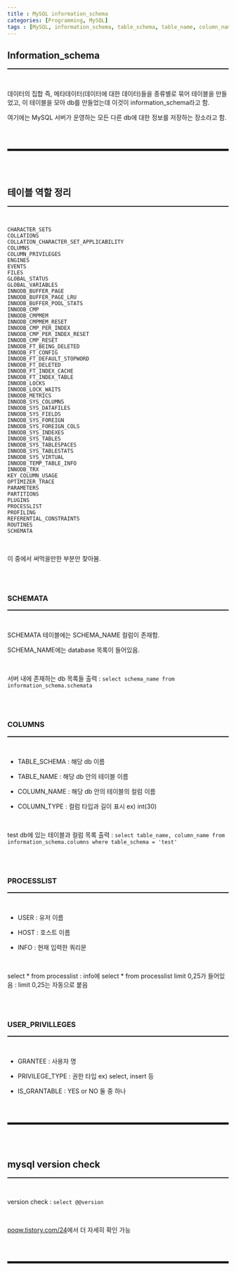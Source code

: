 ```yaml
---
title : MySQL information_schema
categories: [Programming, MySQL]
tags : [MySQL, information_schema, table_schema, table_name, column_name, processlist, user_privilleges, version check]
---
```


## Information_schema
<hr style="border-top: 1px solid;"><br>

데이터의 집합 즉, 메타데이터(데이터에 대한 데이터)들을 종류별로 묶어 테이블을 만들었고, 이 테이블을 모아 db를 만들었는데 이것이 information_schema라고 함.

여기에는 MySQL 서버가 운영하는 모든 다른 db에 대한 정보를 저장하는 장소라고 함.

<br><br>
<hr style="border: 2px solid;">
<br><br>

## 테이블 역할 정리
<hr style="border-top: 1px solid;"><br>

```
CHARACTER_SETS
COLLATIONS
COLLATION_CHARACTER_SET_APPLICABILITY
COLUMNS
COLUMN_PRIVILEGES
ENGINES
EVENTS
FILES
GLOBAL_STATUS
GLOBAL_VARIABLES
INNODB_BUFFER_PAGE
INNODB_BUFFER_PAGE_LRU
INNODB_BUFFER_POOL_STATS
INNODB_CMP
INNODB_CMPMEM
INNODB_CMPMEM_RESET
INNODB_CMP_PER_INDEX
INNODB_CMP_PER_INDEX_RESET
INNODB_CMP_RESET
INNODB_FT_BEING_DELETED
INNODB_FT_CONFIG
INNODB_FT_DEFAULT_STOPWORD
INNODB_FT_DELETED
INNODB_FT_INDEX_CACHE
INNODB_FT_INDEX_TABLE
INNODB_LOCKS
INNODB_LOCK_WAITS
INNODB_METRICS
INNODB_SYS_COLUMNS
INNODB_SYS_DATAFILES
INNODB_SYS_FIELDS
INNODB_SYS_FOREIGN
INNODB_SYS_FOREIGN_COLS
INNODB_SYS_INDEXES
INNODB_SYS_TABLES
INNODB_SYS_TABLESPACES
INNODB_SYS_TABLESTATS
INNODB_SYS_VIRTUAL
INNODB_TEMP_TABLE_INFO
INNODB_TRX
KEY_COLUMN_USAGE
OPTIMIZER_TRACE
PARAMETERS
PARTITIONS
PLUGINS
PROCESSLIST
PROFILING
REFERENTIAL_CONSTRAINTS
ROUTINES
SCHEMATA
```

<br>

이 중에서 써먹을만한 부분만 찾아봄.

<br><br>

### SCHEMATA
<hr style="border-top: 1px solid;"><br>

SCHEMATA 테이블에는 SCHEMA_NAME 컬럼이 존재함.

SCHEMA_NAME에는 database 목록이 들어있음.

<br>

서버 내에 존재하는 db 목록들 출력
: ```select schema_name from information_schema.schemata```

<br><br>

### COLUMNS
<hr style="border-top: 1px solid;"><br>

+ TABLE_SCHEMA : 해당 db 이름

+ TABLE_NAME : 해당 db 안의 테이블 이름

+ COLUMN_NAME : 해당 db 안의 테이블의 컬럼 이름

+ COLUMN_TYPE : 컬럼 타입과 길이 표시 ex) int(30)

<br>

test db에 있는 테이블과 컬럼 목록 출력
: ```select table_name, column_name from information_schema.columns where table_schema = 'test'```

<br><br>

### PROCESSLIST
<hr style="border-top: 1px solid;"><br>

+ USER : 유저 이름

+ HOST : 호스트 이름

+ INFO : 현재 입력한 쿼리문

<br>

select * from processlist
: info에 select * from processlist limit 0,25가 들어있음
: limit 0,25는 자동으로 붙음

<br><br>

### USER_PRIVILLEGES
<hr style="border-top: 1px solid;"><br>

+ GRANTEE : 사용자 명

+ PRIVILEGE_TYPE : 권한 타입 ex) select, insert 등

+ IS_GRANTABLE : YES or NO 둘 중 하나

<br><br>
<hr style="border: 2px solid;">
<br><br>

## mysql version check
<hr style="border-top: 1px solid;"><br>

version check
: ```select @@version```

<br>

<a href="https://poqw.tistory.com/24" target="_blank">poqw.tistory.com/24</a>에서 더 자세히 확인 가능

<br><br>
<hr style="border: 2px solid;">
<br><br>
